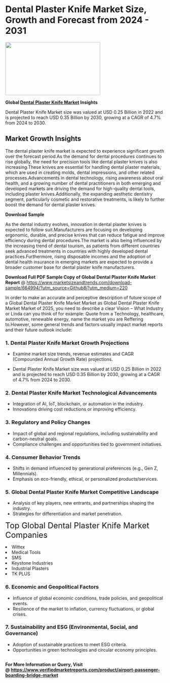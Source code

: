 <H1>Dental Plaster Knife Market Size, Growth and Forecast from 2024 - 2031</H1><img class="aligncenter size-medium wp-image-584254" src="https://thirdeyenews.in/wp-content/uploads/2024/09/Global-Market-Research-300x168.jpeg" alt="" width="300" height="168" /><p><strong>Global&nbsp;<a href="https://www.marketsizeandtrends.com/download-sample/664994/?utm_source=Github8j?utm_medium=220">Dental Plaster Knife Market</a> Insights</strong></p><p>Dental Plaster Knife Market size was valued at USD 0.25 Billion in 2022 and is projected to reach USD 0.35 Billion by 2030, growing at a CAGR of 4.7% from 2024 to 2030.</p><p><h2>Market Growth Insights</h2> <p>The dental plaster knife market is expected to experience significant growth over the forecast period.As the demand for dental procedures continues to rise globally, the need for precision tools like dental plaster knives is also increasing.These knives are essential for handling dental plaster materials, which are used in creating molds, dental impressions, and other related processes.Advancements in dental technology, rising awareness about oral health, and a growing number of dental practitioners in both emerging and developed markets are driving the demand for high-quality dental tools, including plaster knives.Additionally, the expanding aesthetic dentistry segment, particularly cosmetic and restorative treatments, is likely to further boost the demand for dental plaster knives.</p> <p><strong>Download Sample</strong></p> <p>As the dental industry evolves, innovation in dental plaster knives is expected to follow suit.Manufacturers are focusing on developing ergonomic, durable, and precise knives that can reduce fatigue and improve efficiency during dental procedures.The market is also being influenced by the increasing trend of dental tourism, as patients from different countries seek advanced treatments in countries with highly developed dental practices.Furthermore, rising disposable incomes and the adoption of dental health insurance in emerging markets are expected to provide a broader customer base for dental plaster knife manufacturers.</p> <p><span class=""><strong>Download Full PDF Sample Copy of Global Dental Plaster Knife Market Report</strong> @ <a href="https://www.marketsizeandtrends.com/download-sample/664994/?utm_source=Github8j?utm_medium=220" target="_blank">https://www.marketsizeandtrends.com/download-sample/664994/?utm_source=Github8j?utm_medium=220</a></span></p><p>In order to make an accurate and perceptive description of future scope of a Global&nbsp;Dental Plaster Knife Market Market as Global&nbsp;Dental Plaster Knife Market Market of 2025, you need to describe a clear Vision &ndash; What Industry or Linda can you think of for example: Quote from a Technology, healthcare, automotive, renewable energy, name the market you are Reffering to.However, some general trends and factors usually impact market reports and their future outlook include:</p><h3>1.&nbsp;<strong>Dental Plaster Knife Market Growth Projections</strong></h3><ul><li>Examine market size trends, revenue estimates and CAGR (Compounded Annual Growth Rate) projections.</li><li><p>Dental Plaster Knife Market size was valued at USD 0.25 Billion in 2022 and is projected to reach USD 0.35 Billion by 2030, growing at a CAGR of 4.7% from 2024 to 2030.</p></li></ul><h3>2.&nbsp;<strong>Dental Plaster Knife Market Technological Advancements</strong></h3><ul><li>Integration of AI, IoT, blockchain, or automation in the industry.</li><li>Innovations driving cost reductions or improving efficiency.</li></ul><h3>3.&nbsp;<strong>Regulatory and Policy Changes</strong></h3><ul><li>Impact of global and regional regulations, including sustainability and carbon-neutral goals.</li><li>Compliance challenges and opportunities tied to government initiatives.</li></ul><h3>4.&nbsp;<strong>Consumer Behavior Trends</strong></h3><ul><li>Shifts in demand influenced by generational preferences (e.g., Gen Z, Millennials).</li><li>Emphasis on eco-friendly, ethical, or personalized products/services.</li></ul><h3>5.&nbsp;<strong>Global Dental Plaster Knife Market Competitive Landscape</strong></h3><ul><li>Analysis of key players, new entrants, and partnerships shaping the industry.</li><li>Strategies for differentiation and market penetration.</li></ul><p data-pm-slice="1 1 []"><span style="color: inherit; font-family: inherit; font-size: 25px;">Top Global Dental Plaster Knife Market Companies</span></p><div class="" data-test-id=""><p><li>Wittex</li><li> Medical Tools</li><li> SMS</li><li> Keystone Industries</li><li> Industrial Plasters</li><li> TK PLUS</li></p></div><h3>6.&nbsp;<strong>Economic and Geopolitical Factors</strong></h3><ul><li>Influence of global economic conditions, trade policies, and geopolitical events.</li><li>Resilience of the market to inflation, currency fluctuations, or global crises.</li></ul><h3>7.&nbsp;<strong>Sustainability and ESG (Environmental, Social, and Governance)</strong></h3><ul><li>Adoption of sustainable practices to meet ESG criteria.</li><li>Opportunities in green technologies and circular economy principles.</li></ul><h2><strong style="font-size: 14px;">For More Information or Query, Visit @&nbsp;</strong><a style="background-color: #ffffff; font-size: 14px;" href="https://www.marketsizeandtrends.com/report/dental-plaster-knife-market/" target="_blank">https://www.verifiedmarketreports.com/product/airport-passenger-boarding-bridge-market</a></h2>